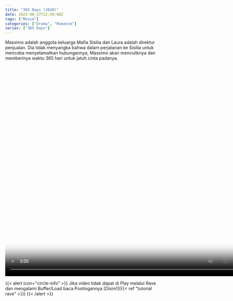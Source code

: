 ```yaml
---
title: "365 Days (2020)"
date: 2023-08-27T22:59:08Z
tags: ["Movie"]
categories: ["Drama", "Romance"]
series: ["365 Days"]
---
```


Massimo adalah anggota keluarga Mafia Sisilia dan Laura adalah direktur penjualan. Dia tidak menyangka bahwa dalam perjalanan ke Sisilia untuk mencoba menyelamatkan hubungannya, Massimo akan menculiknya dan memberinya waktu 365 hari untuk jatuh cinta padanya.

<video width="780" height="680" poster="https://www.themoviedb.org/t/p/original/am7bBtf7RUDCjRVf3rU3WpDMreG.jpg" controls>
<source src="https://kp3d-my.sharepoint.com/personal/ryoo_kp3d_onmicrosoft_com/_layouts/15/download.aspx?share=EYqK_MncmCNKnMHCN7DljzoBnXXRy0CbD9b2HXV47S2bEw" type="video/mp4">
  <!-- <source src="https://kp3d-my.sharepoint.com/personal/ryoo_kp3d_onmicrosoft_com/_layouts/15/download.aspx?share=EYbCEhnyvylFjP-waXDMiiMBE0GvJQXmEHTmfKLjFTWqyg" type="video/mp4"> -->
</video>

{{< alert icon="circle-info" >}}
Jika video tidak dapat di Play melalui Rave dan mengalami Buffer/Load baca Postingannya [Disini!]({{< ref "tutorial rave" >}})
{{< /alert >}}

